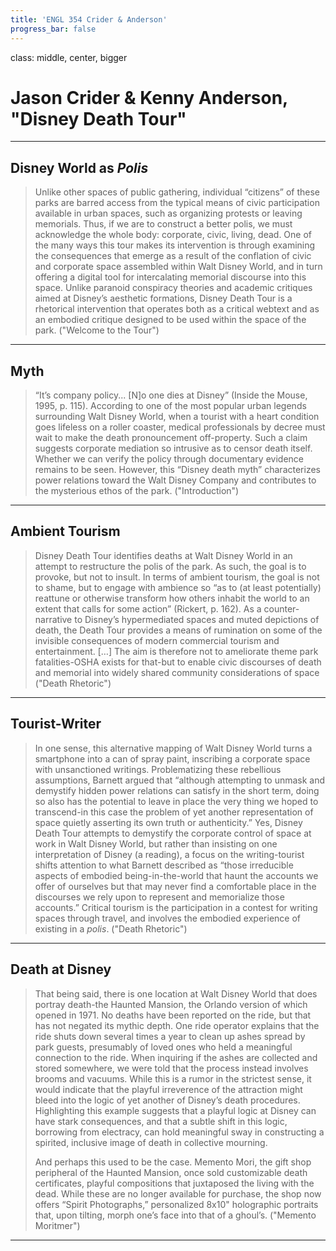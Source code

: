 ```yaml
---
title: 'ENGL 354 Crider & Anderson'
progress_bar: false
---
```

class: middle, center, bigger

# Jason Crider & Kenny Anderson, "Disney Death Tour"
---
## Disney World as *Polis*
> Unlike other spaces of public gathering, individual “citizens” of these parks are barred access from the typical means of civic participation available in urban spaces, such as organizing protests or leaving memorials. Thus, if we are to construct a better polis, we must acknowledge the whole body: corporate, civic, living, dead. One of the many ways this tour makes its intervention is through examining the consequences that emerge as a result of the conflation of civic and corporate space assembled within Walt Disney World, and in turn offering a digital tool for intercalating memorial discourse into this space. Unlike paranoid conspiracy theories and academic critiques aimed at Disney’s aesthetic formations, Disney Death Tour is a rhetorical intervention that operates both as a critical webtext and as an embodied critique designed to be used within the space of the park. ("Welcome to the Tour")

---
## Myth
> “It’s company policy... [N]o one dies at Disney” (Inside the Mouse, 1995, p. 115). According to one of the most popular urban legends surrounding Walt Disney World, when a tourist with a heart condition goes lifeless on a roller coaster, medical professionals by decree must wait to make the death pronouncement off-property. Such a claim suggests corporate mediation so intrusive as to censor death itself. Whether we can verify the policy through documentary evidence remains to be seen. However, this “Disney death myth” characterizes power relations toward the Walt Disney Company and contributes to the mysterious ethos of the park. ("Introduction")

---
## Ambient Tourism
> Disney Death Tour identifies deaths at Walt Disney World in an attempt to restructure the polis of the park. As such, the goal is to provoke, but not to insult. In terms of ambient tourism, the goal is not to shame, but to engage with ambience so “as to (at least potentially) reattune or otherwise transform how others inhabit the world to an extent that calls for some action” (Rickert, p. 162). As a counter-narrative to Disney’s hypermediated spaces and muted depictions of death, the Death Tour provides a means of rumination on some of the invisible consequences of modern commercial tourism and entertainment. […] The aim is therefore not to ameliorate theme park fatalities-OSHA exists for that-but to enable civic discourses of death and memorial into widely shared community considerations of space ("Death Rhetoric")

---
## Tourist-Writer

> In one sense, this alternative mapping of Walt Disney World turns a smartphone into a can of spray paint, inscribing a corporate space with unsanctioned writings. Problematizing these rebellious assumptions, Barnett argued that “although attempting to unmask and demystify hidden power relations can satisfy in the short term, doing so also has the potential to leave in place the very thing we hoped to transcend-in this case the problem of yet another representation of space quietly asserting its own truth or authenticity.” Yes, Disney Death Tour attempts to demystify the corporate control of space at work in Walt Disney World, but rather than insisting on one interpretation of Disney (a reading), a focus on the writing-tourist shifts attention to what Barnett described as “those irreducible aspects of embodied being-in-the-world that haunt the accounts we offer of ourselves but that may never find a comfortable place in the discourses we rely upon to represent and memorialize those accounts.” Critical tourism is the participation in a contest for writing spaces through travel, and involves the embodied experience of existing in a *polis*. ("Death Rhetoric")

---
## Death at Disney

> That being said, there is one location at Walt Disney World that does portray death-the Haunted Mansion, the Orlando version of which opened in 1971. No deaths have been reported on the ride, but that has not negated its mythic depth. One ride operator explains that the ride shuts down several times a year to clean up ashes spread by park guests, presumably of loved ones who held a meaningful connection to the ride. When inquiring if the ashes are collected and stored somewhere, we were told that the process instead involves brooms and vacuums. While this is a rumor in the strictest sense, it would indicate that the playful irreverence of the attraction might bleed into the logic of yet another of Disney’s death procedures. Highlighting this example suggests that a playful logic at Disney can have stark consequences, and that a subtle shift in this logic, borrowing from electracy, can hold meaningful sway in constructing a spirited, inclusive image of death in collective mourning. 
> 
> And perhaps this used to be the case. Memento Mori, the gift shop peripheral of the Haunted Mansion, once sold customizable death certificates, playful compositions that juxtaposed the living with the dead. While these are no longer available for purchase, the shop now offers “Spirit Photographs,” personalized 8x10" holographic portraits that, upon tilting, morph one’s face into that of a ghoul’s. ("Memento Moritmer")

---

